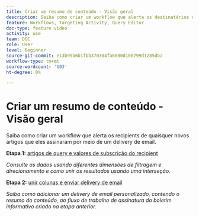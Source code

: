 ```yaml
---
title: Criar um resumo de conteúdo - Visão geral
description: Saiba como criar um workflow que alerta os destinatários de quaisquer novos artigos que eles assinaram por meio de um delivery de email.
feature: Workflows, Targeting Activity, Query Editor
doc-type: feature video
activity: use
team: DOC
role: User
level: Beginner
source-git-commit: e13b99b6b1fbb370304fa6880d108799d1285dba
workflow-type: tm+mt
source-wordcount: '103'
ht-degree: 0%

---
```


# Criar um resumo de conteúdo - Visão geral

Saiba como criar um workflow que alerta os recipients de quaisquer novos artigos que eles assinaram por meio de um delivery de email.

**Etapa 1:** [artigos de query e valores de subscrição do recipient](/help/process-management/create-a-content-digest/query-articles-and-recipient-subscription-values.md)

*Consulte os dados usando diferentes dimensões de filtragem e direcionamento e como unir os resultados usando uma interseção.*

**Etapa 2:** [unir colunas e enviar delivery de email](/help/process-management/create-a-content-digest/join-columns-and-send-automated-email-delivery.md)

*Saiba como adicionar um delivery de email personalizado, contendo o resumo do conteúdo, ao fluxo de trabalho de assinatura do boletim informativo criado na etapa anterior.*
